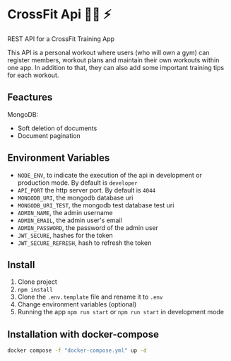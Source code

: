 # CrossFit Api 🤸‍♂️ ⚡

REST API for a CrossFit Training App

This API is a personal workout where users (who will own a gym) can register members, workout plans and maintain their own workouts within one app. In addition to that, they can also add some important training tips for each workout.

## Feactures

MongoDB:

- Soft deletion of documents
- Document pagination

## Environment Variables

- `NODE_ENV`, to indicate the execution of the api in development or production mode. By default is `developer`
- `API_PORT` the http server port. By default is `4044`
- `MONGODB_URI`, the mongodb database uri
- `MONGODB_URI_TEST`, the mongodb test database test uri
- `ADMIN_NAME`, the admin username
- `ADMIN_EMAIL`, the admin user's email
- `ADMIN_PASSWORD`, the password of the admin user
- `JWT_SECURE`, hashes for the token
- `JWT_SECURE_REFRESH`, hash to refresh the token

## Install

1. Clone project
2. `npm install`
3. Clone the `.env.template` file and rename it to `.env`
4. Change environment variables (optional)
5. Running the app `npm run start` or `npm run start` in development mode


## Installation with docker-compose

```bash
docker compose -f "docker-compose.yml" up -d
```
